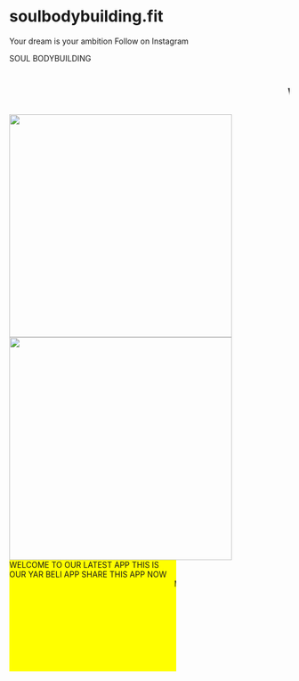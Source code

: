 # soulbodybuilding.fit
Your dream is your ambition
Follow on Instagram


<html> 
    <head>
        <meta http-equiv="CONTENT-TYPE" content="text/html; charset=UTF-8">
        <link rel="stylesheet" href="styles/style.css"/>
        SOUL BODYBUILDING
    </head>
    <body>
        <h1>
            <marquee behavior="scroll" direction="left">WELCOME TO OUR WEBSITE</marquee>
        </h1
https://firebasestorage.googleapis.com/v0/b/fbilcadmin.appspot.com/o/uploads%2F1651818921829.png?alt=media&tok</html><img src="https://firebasestorage.googleapis.com/v0/b/fbilcadmin.appspot.com/o/uploads%2F1651818598415.jpg?alt=media&token=58f43a86-62c6-4b74-acec-84094b7a8d39" alt="" width="400">
 
<html >  <img src="https://firebasestorage.googleapis.com/v0/b/fbilcadmin.appspot.com/o/uploads%2F1651818921829.png?alt=media&token=8856ce0e-402c-41e1-8971-2760f7e4c154" alt="" width="400">    
 <div style="background-image:url(//www.html.am/images/html-codes/links/boracay-white-beach-sunset-300x225.jpg);width:300px;height:225px;">
<div style="background-color:yellow;width:300px;height:200px;">WELCOME TO OUR LATEST APP
    THIS IS OUR YAR BELI APP SHARE THIS APP NOW <marquee behavior="scroll" direction="left">MUZAFFAR ...
<marquee behavior="slow<<img src="https://firebasestorage.googleapis.com/v0/b/fbilcadmin.appspot.com/o/uploads%2F1651829704171.jpg?alt=media&token=8d9408df-00e6-4d05-ab85-9d9778454ab2" alt="" width="400">
    
        
